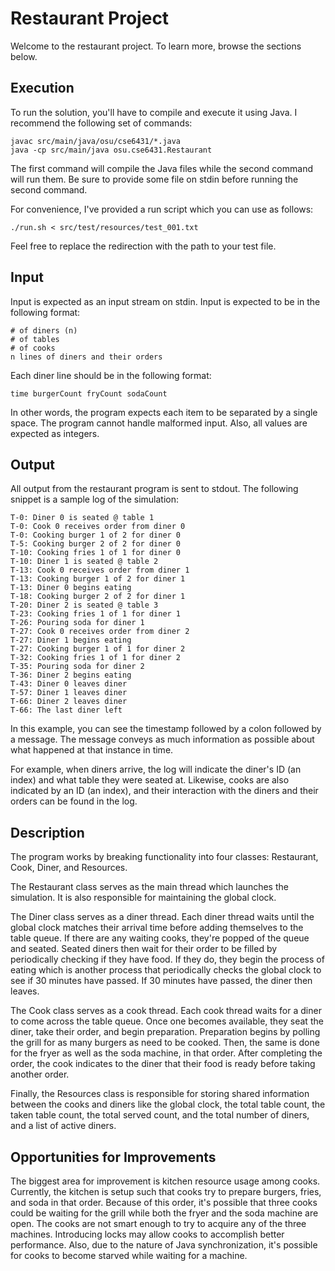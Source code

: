 # Restaurant Project

Welcome to the restaurant project. To learn more, browse the
sections below.

## Execution

To run the solution, you'll have to compile and execute it using Java. 
I recommend the following set of commands:

```shell
javac src/main/java/osu/cse6431/*.java
java -cp src/main/java osu.cse6431.Restaurant
```

The first command will compile the Java files while the second command
will run them. Be sure to provide some file on stdin before running
the second command.

For convenience, I've provided a run script which you can use as follows:

```shell
./run.sh < src/test/resources/test_001.txt
```

Feel free to replace the redirection with the path to your test file.

## Input

Input is expected as an input stream on stdin. Input is expected
to be in the following format:

```text
# of diners (n)
# of tables
# of cooks
n lines of diners and their orders
```

Each diner line should be in the following format:

```text
time burgerCount fryCount sodaCount
```

In other words, the program expects each item to be
separated by a single space. The program cannot handle
malformed input. Also, all values are expected as integers.

## Output

All output from the restaurant program is sent to stdout.
The following snippet is a sample log of the simulation:

```text
T-0: Diner 0 is seated @ table 1
T-0: Cook 0 receives order from diner 0
T-0: Cooking burger 1 of 2 for diner 0
T-5: Cooking burger 2 of 2 for diner 0
T-10: Cooking fries 1 of 1 for diner 0
T-10: Diner 1 is seated @ table 2
T-13: Cook 0 receives order from diner 1
T-13: Cooking burger 1 of 2 for diner 1
T-13: Diner 0 begins eating
T-18: Cooking burger 2 of 2 for diner 1
T-20: Diner 2 is seated @ table 3
T-23: Cooking fries 1 of 1 for diner 1
T-26: Pouring soda for diner 1
T-27: Cook 0 receives order from diner 2
T-27: Diner 1 begins eating
T-27: Cooking burger 1 of 1 for diner 2
T-32: Cooking fries 1 of 1 for diner 2
T-35: Pouring soda for diner 2
T-36: Diner 2 begins eating
T-43: Diner 0 leaves diner
T-57: Diner 1 leaves diner
T-66: Diner 2 leaves diner
T-66: The last diner left
```

In this example, you can see the timestamp followed by a colon
followed by a message. The message conveys as much information 
as possible about what happened at that instance in time.

For example, when diners arrive, the log will indicate the diner's
ID (an index) and what table they were seated at. Likewise, cooks
are also indicated by an ID (an index), and their interaction with
the diners and their orders can be found in the log.

## Description

The program works by breaking functionality into four classes: Restaurant,
Cook, Diner, and Resources. 

The Restaurant class serves as the main thread which launches the simulation. 
It is also responsible for maintaining the global clock.

The Diner class serves as a diner thread. Each diner thread waits until the
global clock matches their arrival time before adding themselves to the table
queue. If there are any waiting cooks, they're popped of the queue and seated.
Seated diners then wait for their order to be filled by periodically checking
if they have food. If they do, they begin the process of eating which is
another process that periodically checks the global clock to see if 30 minutes
have passed. If 30 minutes have passed, the diner then leaves. 

The Cook class serves as a cook thread. Each cook thread waits for a diner to
come across the table queue. Once one becomes available, they seat the diner,
take their order, and begin preparation. Preparation begins by polling the
grill for as many burgers as need to be cooked. Then, the same is done for 
the fryer as well as the soda machine, in that order. After completing the
order, the cook indicates to the diner that their food is ready before
taking another order.

Finally, the Resources class is responsible for storing shared information
between the cooks and diners like the global clock, the total table count,
the taken table count, the total served count, and the total number of
diners, and a list of active diners.

## Opportunities for Improvements

The biggest area for improvement is kitchen resource usage among cooks.
Currently, the kitchen is setup such that cooks try to prepare burgers, fries,
and soda in that order. Because of this order, it's possible that three cooks 
could be waiting for the grill while both the fryer and the soda machine are 
open. The cooks are not smart enough to try to acquire any of the three machines. 
Introducing locks may allow cooks to accomplish better performance. Also, due 
to the nature of Java synchronization, it's possible for cooks to become starved 
while waiting for a machine. 
